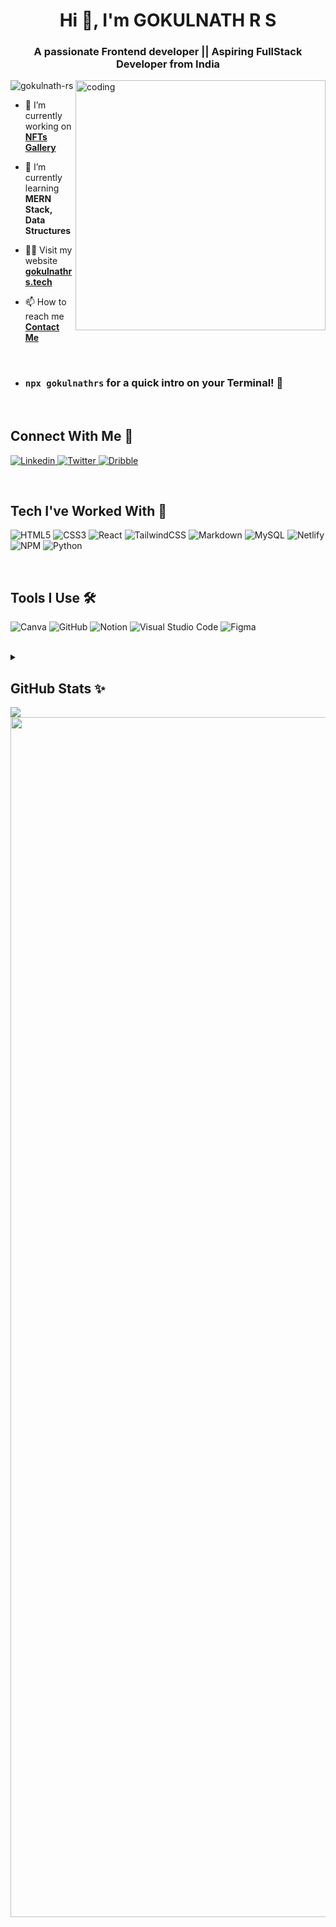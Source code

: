 <h1 align="center">Hi 👋, I'm GOKULNATH R S</h1>
<h3 align="center">A passionate Frontend developer || Aspiring FullStack Developer from India</h3>

<img align = "right" alt = "coding" width = "400" src = "https://user-images.githubusercontent.com/74038190/229223263-cf2e4b07-2615-4f87-9c38-e37600f8381a.gif">
<!-- <img align = "right" alt = "coding" width = "400" src = "https://user-images.githubusercontent.com/69011963/137184767-79a13ec7-1bb3-4341-a6da-3a149c9c159a.gif"> GIF CODER-->
<!--<img src="https://api.visitorbadge.io/api/visitors?path=https%3A%2F%2Fgithub.com%2FGOKULNATH-RS%2FGOKULNATH-RS&label=VISITORS&labelColor=%23000&countColor=%230A0209" /> VISITORS BADGE --> 


<p align="left" > 
 
 <!-- <img src="https://komarev.com/ghpvc/?username=gokulnath-rs&label=Profile%20views&color=0e75b6&style=flat" alt="gokulnath-rs" />-->
  <img src="https://komarev.com/ghpvc/?username=gokulnath-rs&label=Profile%20views&color=blueviolet&style=for-the-badge" alt="gokulnath-rs" />
</p>

- 🔭 I’m currently working on [**NFTs Gallery**](https://nftsgallery.netlify.app/)

- 🌱 I’m currently learning **MERN Stack, Data Structures**

- 👨‍💻 Visit my website [****gokulnathrs.tech****](https://gokulnathrs.tech)

- 📫 How to reach me **[Contact Me](https://shor.by/gokulnath-rs)**

<br>

- ### ```npx gokulnathrs``` for a quick intro on your Terminal! 🚀
<!--- 📄 Know about my experiences [resume](https://gokulnath-resume.netlify.app/)-->
<br>

## Connect With Me 🔭

  <a href="https://www.linkedin.com/in/gokulnath-rs/" target="_blank"> ![Linkedin](https://img.shields.io/badge/LinkedIn-0077B5?style=for-the-badge&logo=linkedin&logoColor=white) </a>
  <a href="https://twitter.com/gokulnath_2329" target="_blank" > ![Twitter](https://img.shields.io/badge/Twitter-black?style=for-the-badge&logo=x) </a>
  <a href="https://dribble.com/GOKULNATH-RS" target="_blank"> ![Dribble](https://img.shields.io/badge/Dribbble-EA4C89?style=for-the-badge&logo=dribbble&logoColor=white) </a>
  
<br>

## Tech I've Worked With 🥷
  ![HTML5](https://img.shields.io/badge/html5-%23E34F26.svg?style=for-the-badge&logo=html5&logoColor=white)
  ![CSS3](https://img.shields.io/badge/css3-%231572B6.svg?style=for-the-badge&logo=css3&logoColor=white)
  ![React](https://img.shields.io/badge/react-%2320232a.svg?style=for-the-badge&logo=react&logoColor=%2361DAFB)
  ![TailwindCSS](https://img.shields.io/badge/tailwindcss-%2338B2AC.svg?style=for-the-badge&logo=tailwind-css&logoColor=white)
  ![Markdown](https://img.shields.io/badge/markdown-%23000000.svg?style=for-the-badge&logo=markdown&logoColor=white)
  ![MySQL](https://img.shields.io/badge/mysql-%2300f.svg?style=for-the-badge&logo=mysql&logoColor=white)
  ![Netlify](https://img.shields.io/badge/netlify-%23000000.svg?style=for-the-badge&logo=netlify&logoColor=#00C7B7)
  ![NPM](https://img.shields.io/badge/NPM-%23000000.svg?style=for-the-badge&logo=npm&logoColor=white) 
  ![Python](https://img.shields.io/badge/python-3670A0?style=for-the-badge&logo=python&logoColor=ffdd54)

<br>

## Tools I Use 🛠️
![Canva](https://img.shields.io/badge/Canva-%2300C4CC.svg?style=for-the-badge&logo=Canva&logoColor=white)
![GitHub](https://img.shields.io/badge/github-%23121011.svg?style=for-the-badge&logo=github&logoColor=white)
![Notion](https://img.shields.io/badge/Notion-%23000000.svg?style=for-the-badge&logo=notion&logoColor=white)
![Visual Studio Code](https://img.shields.io/badge/Visual%20Studio%20Code-0078d7.svg?style=for-the-badge&logo=visual-studio-code&logoColor=white)
![Figma](https://img.shields.io/badge/Figma-mintgreen?style=for-the-badge&logo=figma&logoColor=white)

<br>

<details>
  <summary><h2>GitHub Stats ✨</h2></summary>
  <p>&nbsp;<img align="center" src="https://github-readme-stats.vercel.app/api?username=GOKULNATH-RS&theme=tokyonight&show_icons=true&locale=en&rank_icon=github" alt="gokulnath-rs" /></p><br>
  
  <p><img align="center" src="https://github-readme-streak-stats.herokuapp.com/?user=gokulnath-rs&theme=tokyonight" alt="gokulnath-rs" /></p> <br>
  
  
  ### 🔝 Top Contributed Repo
  ![](https://github-contributor-stats.vercel.app/api?username=GOKULNATH-RS&limit=4&theme=tokyonight&combine_all_yearly_contributions=true)
</details>



<img src="https://github-readme-activity-graph.vercel.app/graph?username=GOKULNATH-RS&bg_color=1a1b27&color=ffffff&line=d5d5d5&point=a76c6c&area=true&hide_border=true&hide_title=true" />

<img src="https://www.animatedimages.org/data/media/562/animated-line-image-0184.gif" width="1920" />


